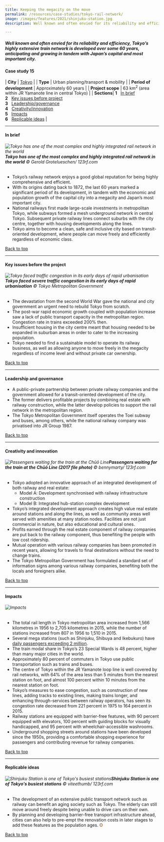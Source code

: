 ```yaml
---
title: Keeping the megacity on the move
permalink: /resources/case-studies/tokyo-rail-network/
image: /images/features/2021/shinjuku-station.jpg
description: Well known and often envied for its reliability and efficiency, Tokyo’s highly extensive train network is developed over some 60 years, anticipating and growing in tandem with Japan’s capital and most important city.

---
```


##### Well known and often envied for its reliability and efficiency, Tokyo’s highly extensive train network is developed over some 60 years, anticipating and growing in tandem with Japan’s capital and most important city.

#### **Case study 15**

| **City** | [Tokyo](/tokyo/) |
| **Type** | Urban planning/transport & mobility |
| **Period of development** | Approximately 60 years  |
| **Project scope** | 63 km<sup>2</sup> (area within JR Yamanote line in central Tokyo)  |
| **Sections**| **1** &nbsp; [In brief](#in-brief) <br> **2** &nbsp; [Key issues before project](#key-issues-before-the-project) <br> **3** &nbsp; [Leadership/governance](#leadership-and-governance) <br> **4** &nbsp; [Creativity/innovation](#creativity-and-innovation) <br> **5** &nbsp; [Impacts](#impacts) <br> **6** &nbsp; [Replicable ideas](#replicable-ideas) |

---

#### **In brief**

###### ![Tokyo has one of the most complex and highly integrated rail network in the world](/images/features/2021/tokyo-subway-map.jpg/)**Tokyo has one of the most complex and highly integrated rail network in the world** © Gerold Grotelueschen/ 123rf.com

- Tokyo’s railway network enjoys a good global reputation for being highly comprehensive and efficient. 
- With its origins dating back to 1872, the last 60 years marked a significant period of its development, in tandem with the economic and population growth of the capital city into a megacity and Japan’s most important city.
- National railways first made large-scale investments in metropolitan Tokyo, while subways formed a mesh underground network in central Tokyo. Subsequent private railway lines connect suburbs with the city centre, together with housing developments along the lines. 
- Tokyo aims to become a clean, safe and inclusive city based on transit-oriented development, where people can move freely and efficiently regardless of economic class. 

[Back to top](#case-study-15)

---

#### **Key issues before the project**

###### ![Tokyo faced traffic congestion in its early days of rapid urbanisation](/images/features/2021/tokyo-congestion.jpg/)**Tokyo faced severe traffic congestion in its early days of rapid urbanisation** © Tokyo Metropolitan Government

- The devastation from the second World War gave the national and city government an urgent need to rebuild Tokyo from scratch. 
- The post-war rapid economic growth coupled with population increase saw a lack of public transport capacity in the metropolitan region. Congestion rate in trains exceeded 200% then. 
- Insufficient housing in the city centre meant that housing needed to be expanded in suburban areas in order to cater to the increasing population. 
- Tokyo needed to find a sustainable model to operate its railway business, as well as allowing anyone to move freely in the megacity regardless of income level and without private car ownership.

[Back to top](#case-study-15)

---

#### **Leadership and governance**

- A public-private partnership between private railway companies and the government allowed for a transit-oriented development of the city.
- The former delivers profitable projects by combining real estate with railway construction, while the latter develop policies to support the rail network in the metropolitan region. 
- The Tokyo Metropolitan Government itself operates the Toei subway and buses, among others, while the national railway company was privatised into JR Group 1987. 

[Back to top](#case-study-15)

---

#### **Creativity and innovation**

###### ![Passengers waiting for the train at the Chūō Line](/images/features/2021/chuo-line.jpg/)**Passengers waiting for the train at the Chūō Line (2017 file photo)** © bennymarty/ 123rf.com

- Tokyo adopted an innovative approach of an integrated development of both railway and real estate: 
  - Model A: Development synchronised with railway infrastructure construction
  - Model B: Integrated hub-station complex development
- Tokyo’s integrated development approach creates high value real estate around stations and along the lines, as well as community areas well served with amenities at many station nodes. Facilities are not just commercial in nature, but also educational and cultural ones. 
- Profits earned through the real estate component of railway companies are put back to the railway component, thus benefiting the people with low cost ridership. 
- Mutual operation with various railway companies has been promoted in recent years, allowing for travels to final destinations without the need to change trains. 
- The Tokyo Metropolitan Government has formulated a standard set of information signs among various railway companies, benefiting both the locals and foreigners alike.   

[Back to top](#case-study-15)

---

#### **Impacts**

###### ![Impacts](/images/features/2021/impacts-tokyo.png/)

- The total rail length in Tokyo metropolitan area increased from 1,566 kilometres in 1956 to 2,705 kilometres in 2015, while the number of stations increased from 807 in 1956 to 1,510 in 2015. 
- Several mega stations (such as Shinjuku, Shibuya and Ikebukuro) have [daily passengers exceeding 2 million](https://pdf.savills.asia/asia-pacific-research/japan-research/japan-investment/jp-train-analysis-05-2020.pdf). 
- The train modal share in Tokyo’s 23 Special Wards is 48 percent, higher than many major cities in the world. 
- Approximately 80 percent of commuters in Tokyo use public transportation such as trains and buses. 
- The centre of Tokyo within the JR Yamanote loop line is well covered by rail networks, with 64% of the area less than 5 minutes from the nearest station on foot, and almost 100 percent within 10 minutes from the nearest station on foot.
- Tokyo’s measures to ease congestion, such as construction of new lines, adding tracks to existing lines, making trains longer, and enhancing through-services between railway operators, has seen its congestion rate decreased from 221 percent in 1975 to 164 percent in 2015. 
- Railway stations are equipped with barrier-free features, with 90 percent equipped with elevators, 100 percent with guiding blocks for visually handicapped, and 95 percent with wheelchair-accessible washrooms. 
- Underground shopping streets around stations have been developed since the 1950s, providing a comfortable shopping experience for passengers and contributing revenue for railway companies. 

[Back to top](#case-study-15)

---

#### **Replicable ideas**

###### ![Shinjuku Station is one of Tokyo's busiest stations](/images/features/2021/shinjuku-station.jpg/)**Shinjuku Station is one of Tokyo's busiest stations** © viteethumb/ 123rf.com

- The development of an extensive public transport network such as railway can benefit an aging society such as Tokyo. The elderly can still move around freely despite being unable to drive cars on their own. 
- By planning and developing barrier-free transport infrastructure ahead, cities can also help to pre-empt the renovation costs in later stages to add these features as the population ages. **<font color="#967942">O</font>**

[Back to top](#case-study-15)

